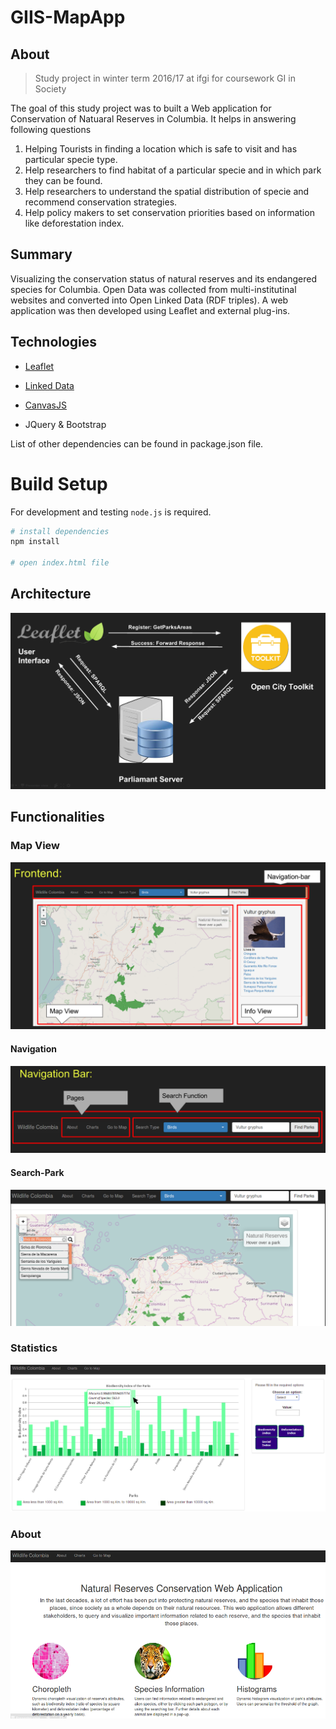 # GIIS-MapApp

## About
> Study project in winter term 2016/17 at ifgi for coursework GI in Society

The goal of this study project was to built a Web application for Conservation of Natuaral Reserves in Columbia. It helps in answering following questions

1. Helping Tourists in finding a location which is safe to visit and has particular specie type.
2. Help researchers to find habitat of a particular specie and in which park they can be found.
3. Help researchers to understand the spatial distribution of specie and recommend conservation strategies.
4. Help policy makers to set conservation priorities based on information like deforestation index.

## Summary
Visualizing the conservation status of natural reserves and its endangered species for Columbia. Open Data was collected from multi-institutinal websites and converted into Open Linked Data (RDF triples). A web application was then developed using Leaflet and external plug-ins.

## Technologies

* [Leaflet](http://leafletjs.com/)

* [Linked Data](http://linkeddata.org/)

* [CanvasJS](http://canvasjs.com/)

* JQuery & Bootstrap

List of other dependencies can be found in package.json file.

# Build Setup
For development and testing `node.js` is required.

``` bash
# install dependencies
npm install

# open index.html file
```

## Architecture

![Architecture](img/architecture.png)

## Functionalities

### Map View

![Map](img/Map.png)

#### Navigation

![Nav-Bar](img/NavBar.png)

#### Search-Park

![Search-Park](img/SearchPark.png)

### Statistics
![Charts](img/Charts.png)
### About
![About](img/About.png)


